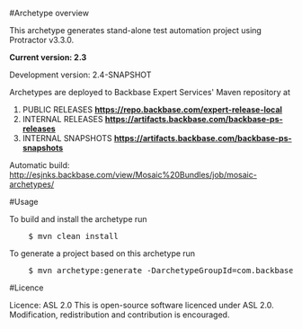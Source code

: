 #Archetype overview

This archetype generates stand-alone test automation project using Protractor v3.3.0.

**Current version: 2.3**

Development version: 2.4-SNAPSHOT

Archetypes are deployed to Backbase Expert Services' Maven repository at

1. PUBLIC RELEASES   					**https://repo.backbase.com/expert-release-local** 
2. INTERNAL RELEASES                	**https://artifacts.backbase.com/backbase-ps-releases**
3. INTERNAL SNAPSHOTS               	**https://artifacts.backbase.com/backbase-ps-snapshots**

Automatic build: http://esjnks.backbase.com/view/Mosaic%20Bundles/job/mosaic-archetypes/

#Usage

To build and install the archetype run

<pre>
	$ mvn clean install
</pre>

To generate a project based on this archetype run

<pre>
	$ mvn archetype:generate -DarchetypeGroupId=com.backbase.expert.tools -DarchetypeArtifactId=backbase-e2e-tests-archetype -DarchetypeVersion=2.3
</pre>

#Licence 

Licence: ASL 2.0
This is open-source software licenced under ASL 2.0. Modification, redistribution and contribution is encouraged.

